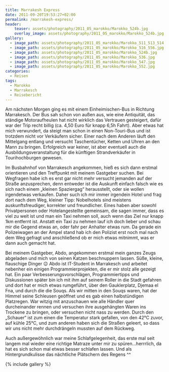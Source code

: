 ```yaml
---
title: Marrakesh Express
date: 2011-09-20T19:53:27+02:00
permalink: /marrakesh-express/
header:
    teaser: assets/photography/2011_05_marokko/Marokko_524b.jpg
    overlay_image: assets/photography/2011_05_marokko/Marokko_524b.jpg
gallery:
  - image_path: assets/photography/2011_05_marokko/Marokko_511_513_514.jpg
  - image_path: assets/photography/2011_05_marokko/Marokko_516_556.jpg
  - image_path: assets/photography/2011_05_marokko/Marokko_524b.jpg
  - image_path: assets/photography/2011_05_marokko/Marokko_536.jpg
  - image_path: assets/photography/2011_05_marokko/Marokko_547.jpg
  - image_path: assets/photography/2011_05_marokko/Marokko_552.jpg
categories:
  - Reisen
tags:
  - Marokko
  - Marrakesch
  - Reisebericht
---
```

Am nächsten Morgen ging es mit einem Einheimischen-Bus in Richtung Marrakesch. 
Der Bus sah schon von außen aus, wie eine Antiquität, das ständige Motoraufheulen hat nicht wirklich das Vertrauen gesteigert, 
dafür war der Trip recht billig (ca. 4,50 Euro für knapp 6,5h Fahrt). Aber etwas hat mich verwundert, 
da steigt man schon in einen Non-Touri-Bus und ist trotzdem nicht vor Verkäufern sicher. 
Einer nach dem Anderen läuft den Mittelgang entlang und versucht Taschentücher, Ketten und Uhren an den Mann zu bringen. 
Erfolgreich war keiner, ist aber eventuell auch die Ausbildungsveranstaltung für die künftigen Strandverkäufer in Tourihochburgen gewesen.  

Im Busbahnhof von Marrakesch angekommen, hieß es sich dann erstmal orientieren und den Treffpunkt mit meinem Gastgeber suchen. 
Bei Wegfragen habe ich es erst gar nicht mehr versucht jemanden auf der Straße anzusprechen, 
denn entweder ist die Auskunft einfach falsch wie es sich nach einem „kleinen Spaziergag“ herausstellt, 
oder sie wollen irgendetwas verkaufen. Daher such ich mir immer irgendein Hotel und frag dort nach dem Weg, kleiner Tipp: 
Nobelhotels sind meistens auskunftsfreudiger, korrekter und freundlicher. 
Eines haben aber sowohl Privatpersonen oder Hotelangestellte gemeinsam, die sagen immer, dass es viel zu weit ist und man ein Taxi nehmen soll, 
auch wenn das Ziel nur knapp 1km entfernt ist. Anstatt ein Taxi zu nehmen lauf ich doch lieber und schau mir die Gegend etwas an, 
oder fahr per Anhalter etwas rum. Da gerade ein Polizeiwagen an der Ampel stand hab ich den Polizist erst noch mal nach 
dem Weg gefragt und anschließend ob er mich etwas mitnimmt, was er dann auch gemacht hat.

Bei meinem Gastgeber, Abdo, angekommen erstmal mein ganzes Zeugs abgeladen und mich von seinen Katzen beschnuppern lassen. 
Süße, kleine, flauschige Dinger 😉 Abdo ist IT-Student in Marrakesch und arbeitet nebenher ein einigen Programmierprojekten, 
die er mir stolz alle gezeigt hat. Ein paar Verbesserungsvorschlägen, Programmiertipps und Diskussionen später bin ich mit 
ihm auf seinem Roller in die Stadt gefahren und dort hat er mich etwas rumgeführt, über den Gauklerplatz, Djemaa el Fna, 
und durch die die Souqs. Als wir mitten in den Souqs waren, hat der Himmel seine Schleusen geöffnet und es gab einen halbstündigen Platzregen. 
War witzig mit anzuschauen wie alle Händler quer durcheinander rennen und versuchen ihre ausgehängten Waren ins Trockene zu bringen, 
oder versuchen nicht nass zu werden. Durch den „Schauer“ ist zum einen die Temperatur stark gefallen, von den 42°C zuvor, auf kühle 25°C, 
und zum anderen haben sich die Straßen geleert, so dass wir uns nicht mehr durchdrängeln mussten auf dem Rückweg.

Auch außergewöhnlich war meine Schlafgelegenheit, das erste mal seit langem mal wieder eine richtige Matraze unter mir zu spüren&#8230;herrrlich, 
da hat es sich schon mal etwas besser schlafen lassen. Und als Hintergrundkulisse das nächtliche Plätschern des Regens ^^

{% include gallery %}
